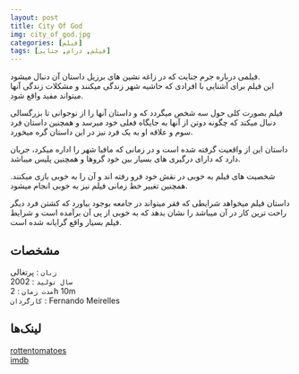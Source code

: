 ```yaml
---
layout: post
title: City Of God
img: city_of_god.jpg
categories: [فیلم]
tags: [فیلم, درام, جنایی]
---
```


فیلمی درباره جرم جنایت که در زاغه نشین های برزیل داستان آن دنبال میشود.  
این فیلم برای آشنایی با افرادی که حاشیه شهر زندگی میکنند و مشکلات زندگی آنها میتواند مفید واقع شود.  

فیلم بصورت کلی حول سه شخص میگردد که و داستان آنها را از نوجوانی تا بزرگسالی دنبال میکند که چگونه دوتن از آنها به جایگاه فعلی خود میرسد و همچنین داستان فرد سوم و علاقه او به یک فرد نیز در این داستان گره میخورد.  

داستان این از واقعیت گرفته شده است و در زمانی که مافیا شهر را اداره میکرد، جریان دارد که دارای درگیری های بسیار بین خود گروها و همچنین پلیس میباشد.  

شخصیت های فیلم به خوبی در نقش خود فرو رفته اند و آن را به خوبی بازی میکنند. همچنین تغییر خط زمانی فیلم نیز به خوبی انجام میشود.  

داستان فیلم میخواهد شرایطی که فقر میتواند در جامعه بوجود بیاورد که کشتن فرد دیگر راحت ترین کار در آن میباشد را نشان بدهد که به خوبی از پی آن برآمده است و شرایط فیلم بسیار واقع گرایانه شده است.  

## مشخصات

`زبان` : پرتغالی  
`سال تولید` : 2002  
`مدت زمان` : 2h 10m  
`کارگردان` : Fernando Meirelles

## لینک‌ها

[rottentomatoes](https://www.rottentomatoes.com/m/city_of_god)  
[imdb](https://www.imdb.com/title/tt0317248/)